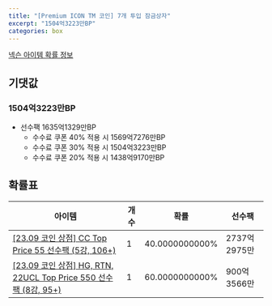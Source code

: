 ```yaml
---
title: "[Premium ICON TM 코인] 7개 투입 잠금상자"
excerpt: "1504억3223만BP"
categories: box
---
```

[넥슨 아이템 확률 정보](http://iteminfo.nexon.com/probability/fo4?sn=7394)

## 기댓값
### 1504억3223만BP
  - 선수팩 1635억1329만BP
    - 수수료 쿠폰 40% 적용 시 1569억7276만BP
    - 수수료 쿠폰 30% 적용 시 1504억3223만BP
    - 수수료 쿠폰 20% 적용 시 1438억9170만BP


## 확률표

|아이템|개수|확률|선수팩|
|---|---|---|---|
|[[23.09 코인 상점] CC Top Price 55 선수팩 (5강, 106+)](/player/7379)|1|40.0000000000%|2737억2975만|
|[[23.09 코인 상점] HG, RTN, 22UCL Top Price 550 선수팩 (8강, 95+)](/player/7380)|1|60.0000000000%|900억3566만|
